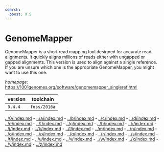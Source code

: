 ```yaml
---
search:
  boost: 0.5
---
```

# GenomeMapper

GenomeMapper is a short read mapping tool designed for accurate read alignments.   It quickly aligns millions of reads either with ungapped or gapped alignments.   This version is used to align against a single reference.   If you are unsure which one is the appropriate GenomeMapper, you might want to use this one.

*homepage*: <https://1001genomes.org/software/genomemapper_singleref.html>

version | toolchain
--------|----------
``0.4.4`` | ``foss/2016a``

[../0/index.md](0) - [../a/index.md](a) - [../b/index.md](b) - [../c/index.md](c) - [../d/index.md](d) - [../e/index.md](e) - [../f/index.md](f) - [../g/index.md](g) - [../h/index.md](h) - [../i/index.md](i) - [../j/index.md](j) - [../k/index.md](k) - [../l/index.md](l) - [../m/index.md](m) - [../n/index.md](n) - [../o/index.md](o) - [../p/index.md](p) - [../q/index.md](q) - [../r/index.md](r) - [../s/index.md](s) - [../t/index.md](t) - [../u/index.md](u) - [../v/index.md](v) - [../w/index.md](w) - [../x/index.md](x) - [../y/index.md](y) - [../z/index.md](z)

